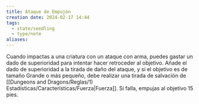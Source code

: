 ```yaml
---
title: Ataque de Empujón
creation date: 2024-02-17 14:44
tags:
  - state/seedling
  - type/note
aliases:
---
```

Cuando impactas a una criatura con un ataque con arma, puedes gastar un dado de superioridad para intentar hacer retroceder al objetivo. Añade el dado de superioridad a la tirada de daño del ataque, y si el objetivo es de tamaño Grande o más pequeño, debe realizar una tirada de salvación de [[Dungeons and Dragons/Reglas/1) Estadisticas/Características/Fuerza|Fuerza]]. Si falla, empujas al objetivo 15 pies.

